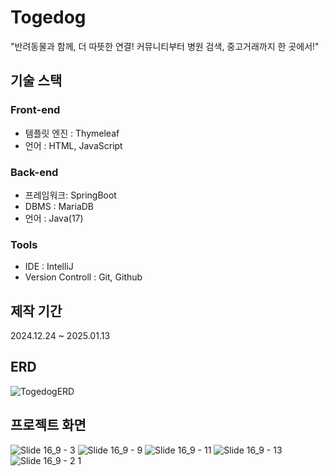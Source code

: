 # Togedog
"반려동물과 함께, 더 따뜻한 연결! 커뮤니티부터 병원 검색, 중고거래까지 한 곳에서!"


## 기술 스택
### Front-end
- 템플릿 엔진 : Thymeleaf
- 언어 : HTML, JavaScript
### Back-end
- 프레임워크: SpringBoot
- DBMS : MariaDB
- 언어 : Java(17)
### Tools
- IDE : IntelliJ
- Version Controll : Git, Github

## 제작 기간
2024.12.24 ~ 2025.01.13

## ERD
![TogedogERD](https://github.com/user-attachments/assets/0019d273-8484-4a28-b7f3-97723707a009)


## 프로젝트 화면
![Slide 16_9 - 3](https://github.com/user-attachments/assets/60754be2-90f5-4fcf-84b2-2ab214ac5ed7)
![Slide 16_9 - 9](https://github.com/user-attachments/assets/34d932f9-ebb1-4ec8-970e-99b4daa74136)
![Slide 16_9 - 11](https://github.com/user-attachments/assets/f584de0b-33fb-4777-ae73-0365007de78b)
![Slide 16_9 - 13](https://github.com/user-attachments/assets/83d00881-07ce-4c87-b087-aa3a30b039d2)
![Slide 16_9 - 2 1](https://github.com/user-attachments/assets/48d63466-5949-4418-847d-840e84295c95)




